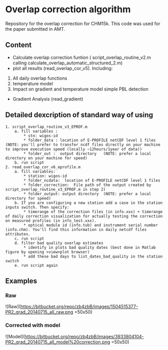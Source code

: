 # Overlap correction algorithm #

Repository for the overlap correction for CHM15k. This code was used for the paper submitted in AMT.


## Content ##
* Calculate overlap correction funtion ( script_overlap_routine_v2.m calling  calculate_overlap_automatic_structured_2.m)
* plot all results (read_overlap_cor_v5). Including:

1. All daily overlap functions
1. temperature model
1. Impact on gradient and temperature model simple PBL detection

* Gradient Analysis (read_gradient)


## Detailed dexcription of standard way of using ##
	1. script_overlap_routine_v3_EPROF.m
		a. fill variables : 
			* stn: wigos-id
			* folder_data : location of E-PROFILE netCDF level 1 files   (NOTE: you'll prefer to transfer ncdf files directly on your machine to improve execution speed (locally ~12hours/1year of data))
			* folder_out :  output directory   (NOTE: prefer a local directory on your machine for speed)
		b. run script                              
	2. read_overlap_cor_v6_eprofile.m
		a. fill variables:
			* station: wigos-id
			* folder_ncdata:  location of E-PROFILE netCDF level 1 files
			* folder_correction:  File path of the output created by script_overlap_routine_v3_EPROF.m in step 2)
			* folder_output: output directory  (NOTE: prefer a local directory for speed)
		b. If you are configuring a new station add a case in the station inputs switch. Then specify:
			* timerange of the correction files (in info.xxx) + timerange of daily correction visualization for actually testing the correction on measured profiles (in info_test.xxx).
			* optical module id (info.tub) and instrument serial number (info.chm). You'll find this information in daily netcdf files attributes.
		c. run script             
		d. filter bad quality overlap estimates
			* identify in plots bad quality dates (best done in Matlab figure by opening >view>plot browser)
			* add these bad days to list_dates_bad_quality in the station switch
		e. run script again


## Examples ##
### Raw ###
![Raw](https://bitbucket.org/repo/zb4zbB/images/1504515377-PR2_grad_20140715_all_raw.png =50x50)
### Corrected with model ###
![Model](https://bitbucket.org/repo/zb4zbB/images/3933804104-PR2_grad_20140715_all_model%20correction.png =50x50)